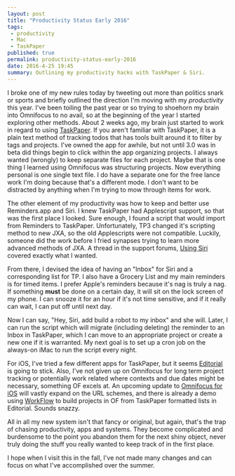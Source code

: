 ```yaml
---
layout: post
title: "Productivity Status Early 2016"
tags:
 - productivity
 - Mac
 - TaskPaper
published: true
permalink: productivity-status-early-2016
date: 2016-4-25 19:45
summary: Outlining my productivity hacks with TaskPaper & Siri.
---
```

I broke one of my new rules today by tweeting out more than politics snark or sports and briefly outlined the direction I'm moving with my *productivity* this year. I've been toiling the past year or so trying to shoehorn my brain into Omnifocus to no avail, so at the beginning of the year I started exploring other methods. About 2 weeks ago, my brain just started to work in regard to using [TaskPaper](https://www.taskpaper.com). If you aren't familiar with TaskPaper, it is a plain text method of tracking todos that has tools built around it to filter by tags and projects. I've owned the app for awhile, but not until 3.0 was in beta did things begin to click within the app organizing projects. I always wanted (wrongly) to keep separate files for each project. Maybe that is one thing I learned using Omnifocus was structuring projects. Now everything personal is one single text file. I do have a separate one for the free lance work I'm doing because that's a different mode. I don't want to be distracted by anything when I'm trying to mow through items for work.

The other element of my productivity was how to keep and better use Reminders.app and Siri. I knew TaskPaper had Applescript support, so that was the first place I looked. Sure enough, I found a script that would import from Reminders to TaskPaper. Unfortunately, TP3 changed it's scripting method to new JXA, so the old Applescripts were not compatible. Luckily, someone did the work before I fried synapses trying to learn more advanced methods of JXA. A thread in the support forums,
[Using Siri](http://support.hogbaysoftware.com/t/appending-items-to-a-taskpaper-file-using-siri/1456/9) covered exactly what I wanted.

From there, I devised the idea of having an "Inbox" for Siri and a corresponding list for TP. I also have a Grocery List and my main reminders is for timed items. I prefer Apple's reminders because it's nag is truly a nag. If something **must** be done on a certain day, it will sit on the lock screen of my phone. I can snooze it for an hour if it's not time sensitive, and if it really can wait, I can put off until next day.

Now I can say, "Hey, Siri, add build a robot to my inbox" and she will. Later, I can run the script which will migrate (including deleting) the reminder to an Inbox in TaskPaper, which I can move to an appropriate project or create a new one if it is warranted. My next goal is to set up a cron job on the always-on iMac to run the script every night.

For iOS, I've tried a few different apps for TaskPaper, but it seems [Editorial](https://geo.itunes.apple.com/us/app/editorial/id673907758?at=10lKmy) is going to stick. Also, I've not given up on Omnifocus for long term project tracking or potentially work related where contexts and due dates might be necessary, something OF excels at. An upcoming update to [Omnifocus for iOS](https://geo.itunes.apple.com/us/app/omnifocus-2/id904071710?at=10lKmy) will vastly expand on the URL schemes, and there is already a demo using [WorkFlow](https://geo.itunes.apple.com/us/app/workflow-powerful-automation/id915249334?at=10lKmy) to build projects in OF from TaskPaper formatted lists in Editorial. Sounds snazzy.

All in all my new system isn't that fancy or original, but again, that's the trap of chasing productivity, apps and systems. They become complicated and burdensome to the point you abandon them for the next shiny object, never truly doing the stuff you really wanted to keep track of in the first place.

I hope when I visit this in the fall, I've not made many changes and can focus on what I've accomplished over the summer.

<a href="https://brid.gy/publish/twitter"></a>
